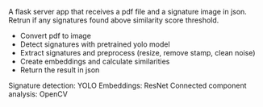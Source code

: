 A flask server app that receives a pdf file and a signature image in json.
Retrun if any signatures found above similarity score threshold.

- Convert pdf to image
- Detect signatures with pretrained yolo model
- Extract signatures and preprocess (resize, remove stamp, clean noise)
- Create embeddings and calculate similarities
- Return the result in json

Signature detection: YOLO
Embeddings: ResNet
Connected component analysis: OpenCV
